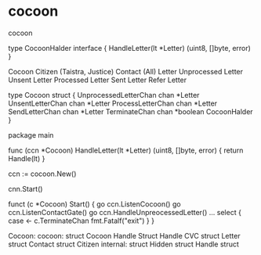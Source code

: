 # cocoon
cocoon

type CocoonHalder interface {
    HandleLetter(lt *Letter) (uint8, []byte, error)
}

Cocoon
    Citizen (Taistra, Justice)
    Contact (All)
    Letter
        Unprocessed Letter
        Unsent Letter
        Processed Letter
        Sent Letter
        Refer Letter

type Cocoon struct {
    UnprocessedLetterChan chan *Letter
    UnsentLetterChan chan *Letter
    ProcessLetterChan chan *Letter
    SendLetterChan chan *Letter
    TerminateChan chan *boolean
    CocoonHalder
}

package main

func (ccn *Cocoon) HandleLetter(lt *Letter) (uint8, []byte, error) {
    return Handle(lt)
}

ccn := cocoon.New()

cnn.Start()

funct (c *Cocoon) Start() {
    go ccn.ListenCocoon()
    go ccn.ListenContactGate()
    go ccn.HandleUnpreocessedLetter()
    ...
    select {
    case <- c.TerminateChan
        fmt.Fatalf("exit")
    }
}

Cocoon:
    cocoon:
        struct Cocoon
            Handle Struct
            Handle CVC
        struct Letter
        struct Contact
        struct Citizen
    internal:
        struct Hidden
        struct Handle
        struct 
